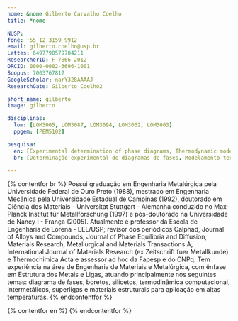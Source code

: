 ```yaml
---
nome: &nome Gilberto Carvalho Coelho
title: *nome

NUSP:
fone: +55 12 3159 9912
email: gilberto.coelho@usp.br
Lattes: 6497790579704211
ResearcherID: F-7866-2012
ORCID: 0000-0002-3696-1001
Scopus: 7003767817
GoogleScholar: narY328AAAAJ
ResearchGate: Gilberto_Coelho2

short_name: gilberto
image: gilberto

disciplinas:
  lom: [LOM3005, LOM3087, LOM3094, LOM3062, LOM3063]
  ppgem: [PEM5102]

pesquisa:
  en: [Experimental determination of phase diagrams, Thermodynamic modeling of phase diagrams (CALPHAD method)]
  br: [Determinação experimental de diagramas de fases, Modelamento termodinâmico de diagramas de fases (método CALPHAD)]

---
```


{% contentfor br %}
Possui graduação em Engenharia Metalúrgica pela Universidade Federal de Ouro Preto (1988), mestrado em Engenharia Mecânica pela Universidade Estadual de Campinas (1992), doutorado em Ciência dos Materiais - Universitat Stuttgart - Alemanha conduzido no Max-Planck Institut für Metallforschung (1997) e pós-doutorado na Universidade de Nancy I - França (2005). Atualmente é professor da Escola de Engenharia de Lorena - EEL/USP; revisor dos periódicos Calphad, Journal of Alloys and Compounds, Journal of Phase Equilibria and Diffusion, Materials Research, Metallurgical and Materials Transactions A, International Journal of Materials Research (ex Zeitschrift fuer Metallkunde) e Thermochimica Acta e assessor ad hoc da Fapesp e do CNPq. Tem experiência na área de Engenharia de Materiais e Metalúrgica, com ênfase em Estrutura dos Metais e Ligas, atuando principalmente nos seguintes temas: diagrama de fases, boretos, silicetos, termodinâmica computacional, intermetálicos, superligas e materiais estruturais para aplicação em altas temperaturas.
{% endcontentfor %}

{% contentfor en %}
{% endcontentfor %}
